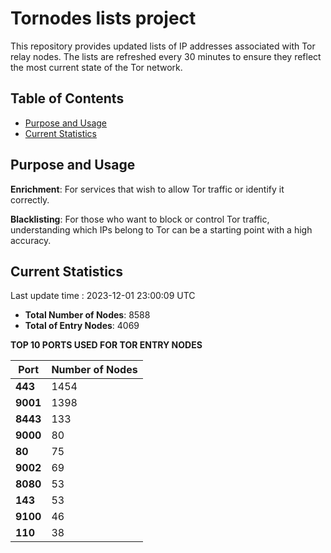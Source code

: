 # Tornodes lists project

This repository provides updated lists of IP addresses associated with Tor relay nodes. The lists are refreshed every 30 minutes to ensure they reflect the most current state of the Tor network.

## Table of Contents

- [Purpose and Usage](#purpose-and-usage)
- [Current Statistics](#current-statistics)


## Purpose and Usage

**Enrichment**: For services that wish to allow Tor traffic or identify it correctly.

**Blacklisting**: For those who want to block or control Tor traffic, understanding which IPs belong to Tor can be a starting point with a high accuracy.

## Current Statistics

Last update time : 2023-12-01 23:00:09 UTC

- **Total Number of Nodes**: 8588
- **Total of Entry Nodes**: 4069

**TOP 10 PORTS USED FOR TOR ENTRY NODES**

| **Port** | **Number of Nodes** |
|------|-----------------|
| **443**   | 1454  |
| **9001**   | 1398  |
| **8443**   | 133  |
| **9000**   | 80  |
| **80**   | 75  |
| **9002**   | 69  |
| **8080**   | 53  |
| **143**   | 53  |
| **9100**   | 46  |
| **110**   | 38  |


